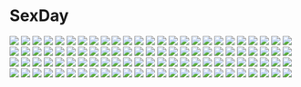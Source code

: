 # SexDay
![](https://konachan.com/image/c6dae5b62e290edf457d156036d4ed83/Konachan.com%20-%20179506%20animal%20bird%20building%20flaurel%20glasses%20group%20long_hair%20magic%20mask%20orange_hair%20original%20pink_eyes%20pink_hair%20pixiv_fantasia%20purple_eyes%20red_eyes%20signed.jpg)
![](https://konachan.com/image/c8d236e164481f9cff04356ccc46b26e/Konachan.com%20-%20256906%20anthropomorphism%20bed%20blue_eyes%20blue_hair%20blush%20breasts%20houshou_%28kancolle%29%20kantai_collection%20long_hair%20nipples%20nude%20ponytail%20tagme_%28artist%29%20wet.jpg)
![](https://konachan.com/jpeg/38f1cfb63f00ed09a4c510db566531bd/Konachan.com%20-%20289519%20blush%20breasts%20censored%20gloves%20gray_hair%20maze_yuri%20nipples%20no_bra%20nopan%20original%20panties%20panty_pull%20pussy%20red_eyes%20short_hair%20thighhighs%20underwear.jpg)
![](https://konachan.com/image/c5456b38e5e26558ec031493c5455249/Konachan.com%20-%20212387%20animal_ears%20breasts%20cleavage%20foxgirl%20gray_hair%20japanese_clothes%20jpeg_artifacts%20long_hair%20magic%20multiple_tails%20ribbons%20signed%20tail%20vafar7%20yellow_eyes.jpg)
![](https://konachan.com/image/881da01a2e2de7c849b6cd093c5be54e/Konachan.com%20-%20142759%202girls%20a1%20bed%20black_hair%20blue_eyes%20breasts%20idolmaster%20mizutani_eri%20nipples%20nude%20ozaki_reiko%20red_hair%20sleeping%20the_idolmaster_dearly_stars%20yuri.jpg)
![](https://konachan.com/jpeg/36cd419540ad497f9e233fcd5121128e/Konachan.com%20-%20232679%20aliasing%20black_hair%20blush%20bow%20choker%20dress%20elbow_gloves%20gloves%20long_hair%20nardack%20queen_of_hearts%20red_eyes%20scan%20thighhighs%20twintails%20white_rabbit.jpg)
![](https://konachan.com/image/395c062b284161e50c3d44e15302c6e3/Konachan.com%20-%2071529%20animal%20beatrice%20bird%20book%20boots%20braids%20dress%20flowers%20group%20hat%20mage%20maid%20miko%20red_hair%20ribbons%20skirt%20stars%20touhou%20vampire%20wand%20weapon%20wings%20witch.jpg)
![](https://konachan.com/jpeg/20685ca40420825be9093c72ad6c9261/Konachan.com%20-%20167229%20aoyama_mio%20black_hair%20book%20boots%20bow%20brown_eyes%20brown_hair%20group%20headband%20kneehighs%20long_hair%20pink_eyes%20pink_hair%20scan%20short_hair%20skirt%20twintails.jpg)
![](https://konachan.com/jpeg/a2e5cd4584fe24153ba8c61f384cb85b/Konachan.com%20-%20306495%20blonde_hair%20blush%20breasts%20long_hair%20navel%20no_bra%20original%20panties%20panty_pull%20red_eyes%20shinigami_%28tukiyomiikuto%29%20shirt%20shirt_lift%20underwear.jpg)
![](https://konachan.com/image/61532734a374ae064209cddf8872480e/Konachan.com%20-%20113349%20animal%20gayprince%20hakurei_reimu%20japanese_clothes%20miko%20touhou%20zoom_layer.jpg)
![](https://konachan.com/image/e114d5defb2fa9567d77b4a2e2e208bc/Konachan.com%20-%20306436%202girls%20anus%20arknights%20ass%20barefoot%20black_hair%20blush%20breasts%20long_hair%20nipples%20nude%20pussy%20s16xue%20tail%20uncensored%20white_hair%20wolfgirl%20yellow_eyes.jpg)
![](https://konachan.com/jpeg/1fd56faacf77ed63c815b2aa94e65084/Konachan.com%20-%20238136%20black_hair%20blush%20cropped%20instrument%20kagematsuri%20original%20red_eyes%20school_uniform%20twintails%20violin.jpg)
![](https://konachan.com/image/923225129cd0c604fc9e5641eff23bb0/Konachan.com%20-%2028473%20censored%20chu_x_chu%20cum%20game_cg%20panties%20pointed_ears%20pussy%20pussy_juice%20spread_pussy%20striped_panties%20underwear%20unisonshift.jpg)
![](https://konachan.com/image/1b219dfc8afd3c53d09de0fd5a1e324c/Konachan.com%20-%2078224%202girls%20chain%20fang%20flandre_scarlet%20moon%20night%20red%20red_eyes%20remilia_scarlet%20thighhighs%20touhou%20vampire%20wings.jpg)
![](https://konachan.com/image/e6c4d4b3b76c66000a8b07c1ee73eb41/Konachan.com%20-%20246403%20bow%20brown_hair%20giba_%28out-low%29%20japanese_clothes%20long_hair%20original%20yellow_eyes.jpg)
![](https://konachan.com/image/a7e03c75390a0f2d23ad3c3082f400cd/Konachan.com%20-%2038226%20animal_ears%20bunnygirl%20kamiya_tomoe%20long_hair%20panties%20purple_hair%20red_eyes%20skintight%20striped_panties%20thighhighs%20tie%20touhou%20underwear.jpg)
![](https://konachan.com/jpeg/1d583fb34aa884c08c5c7c47ae2174fa/Konachan.com%20-%2056332%20bakemonogatari%20monogatari_%28series%29%20polychromatic%20vector.jpg)
![](https://konachan.com/jpeg/6ca674c485e59640f045f66c2fa25ce9/Konachan.com%20-%20149953%20applique%20asami_asami%20game_cg%20neueblau_t_milla%20re%3Abirth_colony_-lost_azurite-.jpg)
![](https://konachan.com/jpeg/22df7376f5075973a1e377ca9eb102f5/Konachan.com%20-%20183857%20blush%20cameltoe%20game_cg%20himegoto_union%20hoshimori_nanoka%20ninja%20panties%20seven_wonder%20spread_legs%20stockings%20takeya_masami%20thighhighs%20twintails%20underwear.jpg)
![](https://konachan.com/jpeg/b1113a7188665eecfe2a7dfa3f01d2cf/Konachan.com%20-%20267895%202girls%20anus%20aqua_eyes%20ass%20bed%20bow%20dildo%20foxgirl%20green_eyes%20long_hair%20navel%20pussy%20sex%20spread_legs%20tail%20thighhighs%20twintails%20uncensored%20wanaca.jpg)
![](https://konachan.com/image/f7b7b71d67a0c698d5066027f1131e60/Konachan.com%20-%20214296%20bakanoe%20brown_hair%20hakurei_reimu%20japanese_clothes%20kimono%20long_hair%20mask%20red_eyes%20touhou%20umbrella.jpg)
![](https://konachan.com/jpeg/35fa0ebdd0e25269e6377d717978848b/Konachan.com%20-%20288120%20bikini%20blush%20breasts%20brown_eyes%20cleavage%20gray_hair%20maritaki%20navel%20open_shirt%20original%20short_hair%20swimsuit%20thighhighs%20water.jpg)
![](https://konachan.com/image/d2d6ff2d1177e713580de1782be09ef5/Konachan.com%20-%20289269%20anal%20anus%20arknights%20ass%20barefoot%20blush%20brown_eyes%20candy%20catgirl%20dildo%20halo%20horns%20lollipop%20long_hair%20nude%20pussy%20red_hair%20rosaline%20tail%20vibrator.jpg)
![](https://konachan.com/image/f5bc8dbd89eb27e09e9de043234d9cb7/Konachan.com%20-%2063866%20breast_grab%20favorite%20game_cg%20green_eyes%20hoshizora_no_memoria%20kogasaka_chinami%20nipples%20panties%20pink_hair%20topless%20underwear.jpg)
![](https://konachan.com/jpeg/1f3ee1c1ca4cf41f78a3eb5223de2c8e/Konachan.com%20-%20133398%202girls%20blue_eyes%20boots%20bow%20breasts%20brown_hair%20christmas%20cleavage%20gloves%20hat%20long_hair%20mikeou%20moon%20night%20original%20red_eyes%20santa_hat%20snow%20twintails.jpg)
![](https://konachan.com/image/31613ac4c0af2dc5a13e6f79b7d7bc16/Konachan.com%20-%2039728%20animal%20brown_hair%20cat%20naox%20original%20school_uniform%20short_hair%20train.jpg)
![](https://konachan.com/jpeg/ccb6b63d47dfaa9b4b171e6d57329714/Konachan.com%20-%2040410%20hatsune_miku%20miyashita_miki%20vocaloid.jpg)
![](https://konachan.com/image/905b609fa6e8ba1a56fb8388090faa80/Konachan.com%20-%2022821%20i_my_me_strawberry_eggs.jpg)
![](https://konachan.com/image/c5848ff517724b49b2d5ea6297b79352/Konachan.com%20-%2049976%20ayumi%20bikini%20swimsuit%20sword%20weapon%20x-blades.jpg)
![](https://konachan.com/image/c0609c09b58035f31185df6b5c22af84/Konachan.com%20-%205146%20balsa%20chagum%20seirei_no_moribito%20shuga%20tanda.jpg)
![](https://konachan.com/jpeg/16e2b337cfe3df22b6d5fdb548fbaf26/Konachan.com%20-%20212565%202girls%20blonde_hair%20blue_eyes%20fumio%20game_cg%20grisaia_no_kajitsu%20komine_sachi%20long_hair%20matsushima_michiru%20pink_hair%20short_hair%20shoujo_ai.jpg)
![](https://konachan.com/image/f9cd4eed3c90a4e8877d24cba6545aa4/Konachan.com%20-%20128407%20maid%20male%20maria_holic%20shidou_mariya%20shinouji_matsurika%20trap.jpg)
![](https://konachan.com/image/05e9ef8e1f98947a1b358fb020531a2f/Konachan.com%20-%20121422%20kaname_madoka%20mahou_shoujo_madoka_magica%20ultimate_madoka.jpg)
![](https://konachan.com/jpeg/52d4c0e39dd8d1ce686524e3db16b6c3/Konachan.com%20-%20174437%20blush%20dress%20fairy_fencer_f%20game_cg%20lolita_fashion%20long_hair%20pink_eyes%20tiara_%28fairy_fencer_f%29%20tsunako%20white_hair.jpg)
![](https://konachan.com/image/1a956b507cc95b3a0bedcd40a02f7cf7/Konachan.com%20-%20183761%20barefoot%20blush%20bra%20breasts%20hatsune_miku%20noodle-y%20panties%20pussy%20thighhighs%20tie%20twintails%20uncensored%20underwear%20vocaloid%20zettai_ryouiki.jpg)
![](https://konachan.com/jpeg/96ce7991411de076694569d99b190634/Konachan.com%20-%20117911%20black_hair%20bloomers%20game_cg%20gym_uniform%20kobuichi%20masamune_shizuru%20noble_works%20red_eyes%20twintails%20yuzusoft.jpg)
![](https://konachan.com/jpeg/3318afeb78fa6c299a83b58b3acfb16b/Konachan.com%20-%20147614%20brown_hair%20chibi%20dress%20food%20fruit%20game_cg%20ice_cream%20long_hair%20mitha%20nanawind%20pocky%20red_eyes%20short_hair%20strawberry%20waitress%20white_hair%20yuyukana.jpg)
![](https://konachan.com/image/6b63ee027bfe9952de90026fb79ada69/Konachan.com%20-%20175515%20book%20boots%20chain%20dopollsogno%20dress%20elizabeth%20gloves%20hat%20pantyhose%20persona%20persona_3%20short_hair%20sword%20weapon%20white_hair%20yellow_eyes.jpg)
![](https://konachan.com/jpeg/578db0c5835c692ff561ab8e6a64e98a/Konachan.com%20-%20122912%20all_male%20blue%20flowers%20himura_kenshin%20katana%20long_hair%20male%20orange_hair%20petals%20ponytail%20purple_eyes%20rurouni_kenshin%20scar%20scarf%20sorax2112%20sword%20weapon.jpg)
![](https://konachan.com/image/0e3d14ad298d12e5124518c88532a3fa/Konachan.com%20-%20102334%20ass%20axanael%20blush%20brown_hair%20game_cg%20nitroplus%20panties%20purple_eyes%20short_hair%20tsuji_santa%20underwear%20watanuki_fuuri.jpg)
![](https://konachan.com/image/cd7798c779e5debfd3f61a013411d287/Konachan.com%20-%20289394%20blonde_hair%20dress%20fire%20flandre_scarlet%20hat%20kirisame_marisa%20long_hair%20magic%20red_eyes%20short_hair%20spear%20teraguchi%20touhou%20weapon%20wings%20witch%20yellow_eyes.jpg)
![](https://konachan.com/image/56dd96d475bfb004019c93ac1f5b846b/Konachan.com%20-%20114395%20heavenly_sword%20nariko%20ponytail%20red_hair%20weapon.jpg)
![](https://konachan.com/image/02c951c9592ba65f435766164cb8787d/Konachan.com%20-%20298172%20aliasing%20hatsune_miku%20kagamine_len%20kagamine_rin%20long_hair%20male%20shinotarou_%28nagunaguex%29%20short_hair%20twintails%20vocaloid.jpg)
![](https://konachan.com/jpeg/355d6567831467fcbd18e7f075245ccc/Konachan.com%20-%20290500%20aliasing%20animal_ears%20aqua_eyes%20braids%20catgirl%20cat_smile%20flowers%20kneehighs%20mechuragi%20original%20ribbons%20skirt%20tail%20twintails%20water%20white_hair.jpg)
![](https://konachan.com/jpeg/a2f06ef0b4fa68d8f5fec886017f6590/Konachan.com%20-%20231490%20autumn%20brown_hair%20clouds%20dahuang%20group%20hat%20leaves%20loli%20miko%20petals%20ribbons%20short_hair%20shrine%20signed%20sky%20touhou%20tree%20witch%20witch_hat%20wolfgirl.jpg)
![](https://konachan.com/image/2f3f48e9e8d64b0665b9c44f046b90cf/Konachan.com%20-%20138622%20breasts%20cleavage%20green_hair%20green_heart%20hyperdimension_neptunia%20purple_eyes%20tsunako%20vert.jpg)
![](https://konachan.com/image/84fe04e50eeda1e486a27d0b24fd94cc/Konachan.com%20-%2013388%20guchuko%20potemayo.jpg)
![](https://konachan.com/image/c3d8b9aa8768c2949e39842a7dc1a06c/Konachan.com%20-%20181655%20gloves%20long_hair%20original%20pixiv_fantasia%20saru%20shiro_elias%20sword%20thighhighs%20weapon%20white_hair%20yellow_eyes.jpg)
![](https://konachan.com/image/0287ff6d8ebc79772d8de4e4c8ba1275/Konachan.com%20-%2029931%20alice_carroll%20aria.jpg)
![](https://konachan.com/image/ad0f0d09fd44b8628410325b4d274fd4/Konachan.com%20-%2048102%20brown_hair%20gray_eyes%20maria-sama_ga_miteru%20toudou_shimako.jpg)
![](https://konachan.com/image/86c89dd67561cd14224b1e3b9aaaa62c/Konachan.com%20-%2018316%20gray_hair%20hoshino_ruri%20long_hair%20martian_successor_nadesico%20twintails%20white%20yellow_eyes.jpg)
![](https://konachan.com/image/6fc3b91709026b703fb41a1265980f4f/Konachan.com%20-%20102507%20black%20blonde_hair%20boots%20hat%20ideolo%20kirisame_marisa%20long_hair%20polychromatic%20scan%20skirt%20thighhighs%20touhou%20witch%20yellow_eyes.jpg)
![](https://konachan.com/image/19db8fbf80bb22de043ce409746802a8/Konachan.com%20-%20295890%20blonde_hair%20bodysuit%20breasts%20brown_eyes%20hiragana_%28gomasyabu%29%20mechagirl%20original%20robot%20short_hair.jpg)
![](https://konachan.com/image/d7ec390de0140b157b3783151bb9364f/Konachan.com%20-%2022597%20iwakura_lain%20serial_experiments_lain.jpg)
![](https://konachan.com/image/c662a60252ef38ce819a544fb85588f0/Konachan.com%20-%20120477%20akita_neru%20blonde_hair%20long_hair%20magu%20ponytail%20vocaloid%20yellow_eyes.jpg)
![](https://konachan.com/jpeg/4245a728ba8e805eaa521eb3034089b0/Konachan.com%20-%20120251%20bow%20game_cg%20magic%20master%C3%97re%3Amaster%20mitsuki_nanami%20night%20ninoko%20red_hair%20skirt%20uniform%20wings.jpg)
![](https://konachan.com/image/24e7df8bc54bf9fb817f2d6013ac4dab/Konachan.com%20-%20174372%20blonde_hair%20blue_hair%20dress%20flowers%20kagamine_rin%20kaito%20long_hair%20male%20red_eyes%20rella%20rose%20scarf%20short_hair%20sword%20twintails%20vocaloid%20weapon.jpg)
![](https://konachan.com/image/72e649e04f81a225fc4b36c88f5cb391/Konachan.com%20-%20169471%20bloomers%20gym_uniform%20hakamada_hinata%20long_hair%20navel%20pink_eyes%20pink_hair%20ro-kyu-bu%21%20thighhighs%20umetori_uriri.jpg)
![](https://konachan.com/image/569093ce0653c6a2fc5f36768ed64576/Konachan.com%20-%20198004%20blonde_hair%20boots%20long_hair%20original%20robot%20shorts%20sword%20tugo%20weapon.jpg)
![](https://konachan.com/image/919d94b28bf4d514afef6b1dc8095a04/Konachan.com%20-%20127579%202girls%20ass%20bow%20breasts%20censored%20green_eyes%20long_hair%20nipples%20nopan%20open_shirt%20purple_eyes%20pussy%20stanaka%20tagme%20thighhighs%20topless%20twintails.jpg)
![](https://konachan.com/image/a8b641b6435a3cb520f34c94fff64792/Konachan.com%20-%20217876%20blue_eyes%20blush%20building%20car%20city%20goth-loli%20kietai_na%20lolita_fashion%20long_hair%20night%20orange_hair%20original%20reflection%20water.jpg)
![](https://konachan.com/image/2ff57afc6be10205296b759ccb2a480a/Konachan.com%20-%20303628%20animal%20anthropomorphism%20azur_lane%20bird%20breasts%20clouds%20dress%20fang%20instrument%20kamikakushi_no_ocarino%20manjuu_%28azur_lane%29%20seattle_%28azur_lane%29%20sky%20violin.jpg)
![](https://konachan.com/image/1cf3060037a1c8c042250d43032233e5/Konachan.com%20-%209688%20blood_%28anime%29%20haji.jpg)
![](https://konachan.com/jpeg/57980738df6becc77f3fbda69609e447/Konachan.com%20-%20260783%20breasts%20cleavage%20elbow_gloves%20gloves%20kiwamu%20long_hair%20thighhighs%20vocaloid%20white_hair%20yowane_haku.jpg)
![](https://konachan.com/jpeg/4fee111b8d3591a6013ce16244dc0199/Konachan.com%20-%20119004%20black_hair%20cat_smile%20houjuu_nue%20nonono_%28mino%29%20panties%20pointed_ears%20short_hair%20sleeping%20striped_panties%20thighhighs%20touhou%20underwear%20weapon%20wings.jpg)
![](https://konachan.com/image/9285afac326d2f16e20a1b4c16798f00/Konachan.com%20-%20195235%202girls%20bra%20breasts%20kid_icarus%20kuroma_%28atapi%29%20metroid%20palutena%20samus_aran%20sideboob%20super_smash_bros.%20tagme%20underwear.jpg)
![](https://konachan.com/image/e545f91007b43ba31dde400a05ca9c10/Konachan.com%20-%2058609%20loli%20panties%20to_love_ru%20underwear%20yuuki_mikan.jpg)
![](https://konachan.com/image/7e3bcf772b9ed1b67fb3c90053061336/Konachan.com%20-%20216891%20dark%20michitaka_maro%20original%20silhouette.jpg)
![](https://konachan.com/jpeg/56cd05f83f50c5e54db63e707d0182f2/Konachan.com%20-%20277278%20barefoot%20bed%20blonde_hair%20blush%20breasts%20cameltoe%20cleavage%20girls_frontline%20green_eyes%20headband%20long_hair%20maett%20panties%20pantyhose%20signed%20skirt%20underwear.jpg)
![](https://konachan.com/image/1896c673a60b95c181166c68551b9a11/Konachan.com%20-%20260915%202girls%20bed%20black_hair%20blonde_hair%20blush%20breasts%20elbow_gloves%20garter_belt%20gloves%20inue_shinsuke%20long_hair%20nipples%20stockings%20thighhighs.jpg)
![](https://konachan.com/jpeg/8a2050b61c5e97c00d106afff290e1eb/Konachan.com%20-%20227758%20barefoot%20blonde_hair%20blue_eyes%20bow%20sky_%28freedom%29%20toshinou_kyouko%20white%20yuru_yuri.jpg)
![](https://konachan.com/image/d3c60059fdc72fdfe3b1913f130d3278/Konachan.com%20-%20206929%20aconitea%20blush%20hug%20male%20nanami_haruka%20tears%20uta_no_prince-sama%20yellow_eyes.jpg)
![](https://konachan.com/jpeg/801521ac6780d2e1ffff09dfcd13c9ab/Konachan.com%20-%20179728%20close%20d-fragments%20purple_eyes%20sakai_tama%20vector%20white_hair.jpg)
![](https://konachan.com/image/6fe285f074ee898a1cc22324fb733d49/Konachan.com%20-%20268655%20animal_ears%20ass%20bikini%20brown_hair%20doomfest%20foxgirl%20garter%20goggles%20green_eyes%20gun%20long_hair%20original%20shorts%20swimsuit%20tail%20thighhighs%20weapon.jpg)
![](https://konachan.com/image/53303ea2d740601d960f8736ec87f5af/Konachan.com%20-%20165323%20hat%20kamin%20original.jpg)
![](https://konachan.com/jpeg/b599a25d4d1979351667dcfb3f5d6d0a/Konachan.com%20-%20255000%20ass%20barefoot%20beach%20bikini%20blush%20bow%20clouds%20frill%20game_cg%20koizumi_amane%20kurokawa_marin%20long_hair%20purple_eyes%20purple_hair%20sky%20swimsuit%20water.jpg)
![](https://konachan.com/jpeg/8028528720920b9d6834afb4642857e5/Konachan.com%20-%20267029%20bang_dream%21%20blush%20bow%20maruyama_aya%20pink_eyes%20pink_hair%20taya_%28pixiv5323203%29%20tears%20twintails.jpg)
![](https://konachan.com/jpeg/fde9d1717d556de908c0697642e04640/Konachan.com%20-%20247003%202girls%20blush%20bow%20brown_eyes%20brown_hair%20crossover%20gradient%20jinno_megumi%20katou_megumi%20orange_eyes%20orange_hair%20pasdar%20ponytail%20ribbons%20short_hair%20wink.jpg)
![](https://konachan.com/image/9b7ce8474d362bfcc50b86030f217e45/Konachan.com%20-%20137698%20blush%20breasts%20censored%20game_cg%20glasses%20green_hair%20izumi_mahiru%20nipples%20orange_eyes%20paizuri%20penis%20soranica_ele%20yamamura_honoka.jpg)
![](https://konachan.com/jpeg/358cc4b7674c09341d8831f17e3bbfe5/Konachan.com%20-%2086398%202girls%20blue_eyes%20blue_hair%20breasts%20glasses%20heartcatch_precure%21%20kurumi_momoka%20nipples%20nude%20precure%20purple_hair%20sabachiyo_land%20tsukikage_yuri%20yuri.jpg)
![](https://konachan.com/image/0532fe18db5bfc47b0eacbe998a80fc2/Konachan.com%20-%2068503%20hatsune_miku%20twintails%20vocaloid.jpg)
![](https://konachan.com/image/8cfdd576888c206cbd483c5aa47f1a0c/Konachan.com%20-%2043192%20aoba_tsugumi%20kannagi_crazy_shrine_maidens%20sky.jpg)
![](https://konachan.com/image/3c33cb0e06fe0c93f369ad8b56a7b2fa/Konachan.com%20-%20111629%20blonde_hair%20blue_hair%20cirno%20fairy%20flandre_scarlet%20hin_%28artist%29%20red_eyes%20reiuji_utsuho%20remilia_scarlet%20silhouette%20touhou%20vampire%20wings.jpg)
![](https://konachan.com/image/333fa4ac609ee99f8c80ab1104d1a0ea/Konachan.com%20-%20153445%20brown_hair%20clouds%20giba_%28out-low%29%20guitar%20instrument%20original%20pantyhose%20school_uniform%20skirt%20sky%20sunset.jpg)
![](https://konachan.com/image/2c1235182ec7ecdde81f3ebaf610f94c/Konachan.com%20-%2097319%20breasts%20eto%20hatsune_miku%20nipples%20panties%20spread_legs%20striped_panties%20thighhighs%20underwear%20vocaloid.jpg)
![](https://konachan.com/image/847afad03a104c0e2b99f3479926c61f/Konachan.com%20-%20230519%20ahsiu%20blush%20breasts%20fate_grand_order%20fate_%28series%29%20long_hair%20naked_shirt%20nipples%20no_bra%20open_shirt%20purple_hair%20red_eyes%20reflection%20shirt%20wet%20wink.jpg)
![](https://konachan.com/image/89297380fdf18693a3af6ac78e6b9dc0/Konachan.com%20-%2049458%20cradle%20fortune_arterial%20japanese_clothes%20kimono%20kuroya_shinobu%20kuze_kiriha%20misaki_kurehito.jpg)
![](https://konachan.com/image/8a588956a48942e22e86b6a058623170/Konachan.com%20-%207088%20arcueid_brunestud%20shingetsutan_tsukihime.jpg)
![](https://konachan.com/jpeg/6e56e1313523b43faeaa106dea41df6f/Konachan.com%20-%20211970%20aliasing%20animal%20animal_ears%20book%20brown_hair%20building%20cat%20catgirl%20city%20dress%20drink%20foxgirl%20long_hair%20mika_pikazo%20original%20signed%20tail%20wristwear.jpg)
![](https://konachan.com/jpeg/83aa65a8b43a1ba211e40b0b8a9ff563/Konachan.com%20-%20151187%20cabbit%20game_cg%20japanese_clothes%20kimi_e_okuru_sora_no_hana%20nasuhara_hinagiku%20yukie.jpg)
![](https://konachan.com/image/643eab2fb1e738913f1693c3fd6b933b/Konachan.com%20-%2016952%20lucy_maria_misora%20pink_hair%20skirt%20to_heart%20to_heart_2%20white.jpg)
![](https://konachan.com/image/187606880fcc7e38836f4ec5a6fe44ee/Konachan.com%20-%20142736%20barefoot%20black_eyes%20black_hair%20brown_hair%20isai_shizuka%20long_hair%20male%20night%20original%20short_hair%20shorts%20stars.jpg)
![](https://konachan.com/jpeg/9e5a7550210d43af926d415ff52e4e34/Konachan.com%20-%20290035%20game_cg%20hyperdimension_neptunia%20noire%20tsunako.jpg)
![](https://konachan.com/jpeg/0e76261e6cb8fc9789fd8b798f6ef7d7/Konachan.com%20-%20210750%20arios_%28orochi_yuta%29%20bikini%20breasts%20brown_hair%20cleavage%20clouds%20green_eyes%20long_hair%20navel%20original%20sky%20swimsuit%20water.jpg)
![](https://konachan.com/image/372e5336df40512229a066f450268425/Konachan.com%20-%20200560%20ass%20bath%20bathtub%20blue_eyes%20blush%20breasts%20brown_hair%20cropped%20heart%20metroid%20navel%20nintendo%20nipples%20nude%20rosalina%20samus_aran%20super_mario%20water%20wink%20yuri.jpg)
![](https://konachan.com/jpeg/cec220bd2335884409982c642e7a22ae/Konachan.com%20-%20172995%20black_hair%20dress%20game_cg%20hayakawa_harui%20headband%20lass%20long_hair%20okushiro_yuki%20pantyhose%20red_eyes%20shoujo_shiniki_shoujo_tengoku%20takagi_shun.jpg)
![](https://konachan.com/image/753ed8314a912fc49885d2d1785f16aa/Konachan.com%20-%20191797%20anthropomorphism%20brown_eyes%20brown_hair%20cherry_blossoms%20flowers%20kantai_collection%20kneehighs%20long_hair%20ponytail%20skirt%20tsuuhan%20umbrella.jpg)
![](https://konachan.com/jpeg/2ca0022a259aeee2be2177e0b6e43b7d/Konachan.com%20-%20303522%20kyjsogom%20long_hair%20original%20twintails.jpg)
![](https://konachan.com/jpeg/286a89e04c0a7459f9f35d3985f49b9c/Konachan.com%20-%20144296%20aqua_eyes%20breasts%20demon%20highschool_dxd%20long_hair%20red_hair%20rias_gremory.jpg)
![](https://konachan.com/jpeg/ff5de5bb2172ae5a230fd6d8ad25b90d/Konachan.com%20-%20122814%20bow%20kaname_madoka%20mahou_shoujo_madoka_magica%20stars%20third-party_edit%20ume_%28plumblossom%29.jpg)
